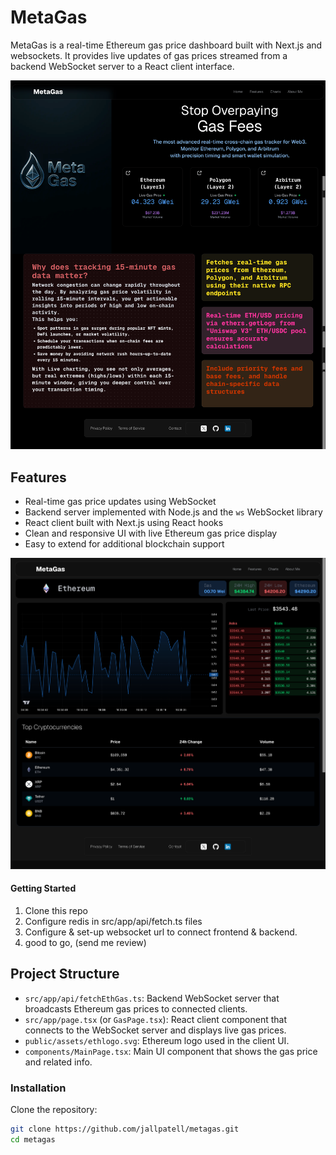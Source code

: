 
# MetaGas

MetaGas is a real-time Ethereum gas price dashboard built with Next.js and websockets. It provides live updates of gas prices streamed from a backend WebSocket server to a React client interface.


![Landing Page](public/assets/SCR-20250819-oplt.png)

## Features

- Real-time gas price updates using WebSocket
- Backend server implemented with Node.js and the `ws` WebSocket library
- React client built with Next.js using React hooks
- Clean and responsive UI with live Ethereum gas price display
- Easy to extend for additional blockchain support


![App Screenshot](public/assets/SCR-20250819-opao.png)

#### Getting Started
1. Clone this repo
2. Configure redis in src/app/api/fetch<chainName>.ts files
3. Configure & set-up websocket url to connect frontend & backend.
4. good to go, (send me review)

## Project Structure

- `src/app/api/fetchEthGas.ts`: Backend WebSocket server that broadcasts Ethereum gas prices to connected clients.
- `src/app/page.tsx` (or `GasPage.tsx`): React client component that connects to the WebSocket server and displays live gas prices.
- `public/assets/ethlogo.svg`: Ethereum logo used in the client UI.
- `components/MainPage.tsx`: Main UI component that shows the gas price and related info.

### Installation
 Clone the repository:

   ```bash
   git clone https://github.com/jallpatell/metagas.git
   cd metagas
   ```



